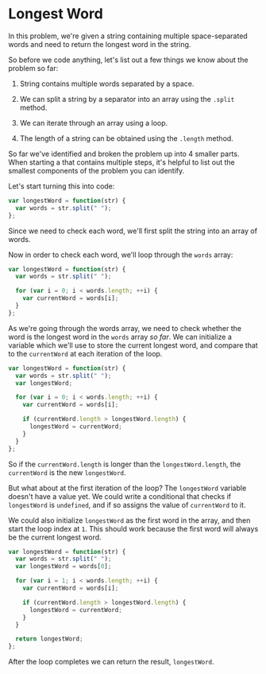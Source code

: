# Longest Word

In this problem, we're given a string containing multiple space-separated words and need to return the longest word in the string.

So before we code anything, let's list out a few things we know about the problem so far:

1. String contains multiple words separated by a space.

2. We can split a string by a separator into an array using the `.split` method.

3. We can iterate through an array using a loop.

4. The length of a string can be obtained using the `.length` method.

So far we've identified and broken the problem up into 4 smaller parts. When starting a that contains multiple steps, it's helpful to list out the smallest components of the problem you can identify.

Let's start turning this into code:

```js
var longestWord = function(str) {
  var words = str.split(" ");
};
```

Since we need to check each word, we'll first split the string into an array of words.

Now in order to check each word, we'll loop through the `words` array:

```js
var longestWord = function(str) {
  var words = str.split(" ");

  for (var i = 0; i < words.length; ++i) {
    var currentWord = words[i];
  }
};
```

As we're going through the words array, we need to check whether the word is the longest word in the `words` array _so far_. We can initialize a variable which we'll use to store the current longest word, and compare that to the `currentWord` at each iteration of the loop.

```js
var longestWord = function(str) {
  var words = str.split(" ");
  var longestWord;

  for (var i = 0; i < words.length; ++i) {
    var currentWord = words[i];

    if (currentWord.length > longestWord.length) {
      longestWord = currentWord;
    }
  }
};
```

So if the `currentWord.length` is longer than the `longestWord.length`, the `currentWord` is the new `longestWord`.

But what about at the first iteration of the loop? The `longestWord` variable doesn't have a value yet. We could write a conditional that checks if `longestWord` is `undefined`, and if so assigns the value of `currentWord` to it.

We could also initialize `longestWord` as the first word in the array, and then start the loop index at `1`. This should work because the first word will always be the current longest word.

```js
var longestWord = function(str) {
  var words = str.split(" ");
  var longestWord = words[0];

  for (var i = 1; i < words.length; ++i) {
    var currentWord = words[i];

    if (currentWord.length > longestWord.length) {
      longestWord = currentWord;
    }
  }

  return longestWord;
};
```

After the loop completes we can return the result, `longestWord`.
